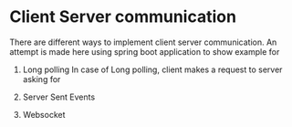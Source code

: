 Client Server communication
===========================

There are different ways to implement client server communication. An attempt is made here using spring boot application 
to show example for 

1) Long polling
In case of Long polling, client makes a request to server asking for 

2) Server Sent Events
3) Websocket